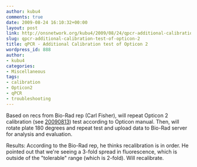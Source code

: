 ```yaml
---
author: kubu4
comments: true
date: 2009-08-24 16:10:32+00:00
layout: post
link: http://onsnetwork.org/kubu4/2009/08/24/qpcr-additional-calibration-test-of-opticon-2/
slug: qpcr-additional-calibration-test-of-opticon-2
title: qPCR - Additional Calibration test of Opticon 2
wordpress_id: 888
author:
- kubu4
categories:
- Miscellaneous
tags:
- calibration
- Opticon2
- qPCR
- troubleshooting
---
```


Based on recs from Bio-Rad rep (Carl Fisher), will repeat Opticon 2 calibration (see [20090813](/Sam%27s+Working+Notebook+Jun-Aug+2009#sjw20090813)) test according to Opticon manual. Then, will rotate plate 180 degrees and repeat test and upload data to Bio-Rad server for analysis and evaluation.

Results: According to the Bio-Rad rep, he thinks recalibration is in order. He pointed out that we're seeing a 3-fold spread in fluorescence, which is outside of the "tolerable" range (which is 2-fold). Will recalibrate.
